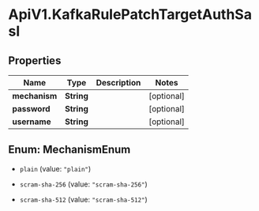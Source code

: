 # ApiV1.KafkaRulePatchTargetAuthSasl

## Properties

Name | Type | Description | Notes
------------ | ------------- | ------------- | -------------
**mechanism** | **String** |  | [optional] 
**password** | **String** |  | [optional] 
**username** | **String** |  | [optional] 



## Enum: MechanismEnum


* `plain` (value: `"plain"`)

* `scram-sha-256` (value: `"scram-sha-256"`)

* `scram-sha-512` (value: `"scram-sha-512"`)




